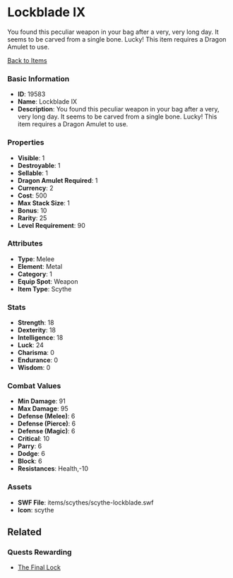 # Lockblade IX

You found this peculiar weapon in your bag after a very, very long day. It seems to be carved from a single bone. Lucky! This item requires a Dragon Amulet to use.

[Back to Items](../items.md)

### Basic Information

- **ID**: 19583
- **Name**: Lockblade IX
- **Description**: You found this peculiar weapon in your bag after a very, very long day. It seems to be carved from a single bone. Lucky! This item requires a Dragon Amulet to use.

### Properties

- **Visible**: 1
- **Destroyable**: 1
- **Sellable**: 1
- **Dragon Amulet Required**: 1
- **Currency**: 2
- **Cost**: 500
- **Max Stack Size**: 1
- **Bonus**: 10
- **Rarity**: 25
- **Level Requirement**: 90

### Attributes

- **Type**: Melee
- **Element**: Metal
- **Category**: 1
- **Equip Spot**: Weapon
- **Item Type**: Scythe

### Stats

- **Strength**: 18
- **Dexterity**: 18
- **Intelligence**: 18
- **Luck**: 24
- **Charisma**: 0
- **Endurance**: 0
- **Wisdom**: 0

### Combat Values

- **Min Damage**: 91
- **Max Damage**: 95
- **Defense (Melee)**: 6
- **Defense (Pierce)**: 6
- **Defense (Magic)**: 6
- **Critical**: 10
- **Parry**: 6
- **Dodge**: 6
- **Block**: 6
- **Resistances**: Health,-10

### Assets

- **SWF File**: items/scythes/scythe-lockblade.swf
- **Icon**: scythe

## Related

### Quests Rewarding

- [The Final Lock](../quests/1698-the-final-lock.md)

